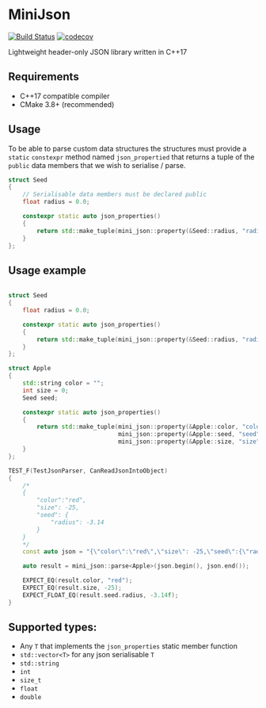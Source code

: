 # MiniJson

[![Build Status](https://travis-ci.org/snorrwe/minijson.svg?branch=master)](https://travis-ci.org/snorrwe/minijson)
[![codecov](https://codecov.io/gh/snorrwe/minijson/branch/master/graph/badge.svg)](https://codecov.io/gh/snorrwe/minijson)

Lightweight header-only JSON library written in C++17

## Requirements

- C++17 compatible compiler
- CMake 3.8+ (recommended)

## Usage

To be able to parse custom data structures the structures must provide a `static` `constexpr` method named `json_propertied` that returns a tuple of the `public` data members that we wish to serialise / parse.

```cpp
struct Seed
{
    // Serialisable data members must be declared public
    float radius = 0.0;

    constexpr static auto json_properties()
    {
        return std::make_tuple(mini_json::property(&Seed::radius, "radius"));
    }
};
```

## Usage example

```cpp

struct Seed
{
    float radius = 0.0;

    constexpr static auto json_properties()
    {
        return std::make_tuple(mini_json::property(&Seed::radius, "radius"));
    }
};

struct Apple
{
    std::string color = "";
    int size = 0;
    Seed seed;

    constexpr static auto json_properties()
    {
        return std::make_tuple(mini_json::property(&Apple::color, "color"),
                               mini_json::property(&Apple::seed, "seed"),
                               mini_json::property(&Apple::size, "size"));
    }
};

TEST_F(TestJsonParser, CanReadJsonIntoObject)
{
    /*
    {
        "color":"red",
        "size": -25,
        "seed": {
            "radius": -3.14
        }
    }
    */
    const auto json = "{\"color\":\"red\",\"size\": -25,\"seed\":{\"radius\":-3.14}}"s;

    auto result = mini_json::parse<Apple>(json.begin(), json.end());

    EXPECT_EQ(result.color, "red");
    EXPECT_EQ(result.size, -25);
    EXPECT_FLOAT_EQ(result.seed.radius, -3.14f);
}
```

## Supported types:

- Any `T` that implements the `json_properties` static member function
- `std::vector<T>` for any json serialisable `T`
- `std::string`
- `int`
- `size_t`
- `float`
- `double`
